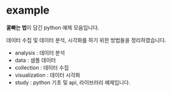 # example

**꿀빠는 법**이 담긴 python 예제 모음입니다.

데이터 수집 및 데이터 분석, 시각화를 하기 위한 방법들을 정리하였습니다.

- analysis : 데이터 분석
- data : 샘플 데이터
- collection : 데이터 수집
- visualization : 데이터 시각화
- study : python 기초 및 api, 라이브러리 예제입니다.
